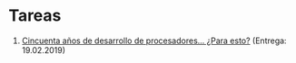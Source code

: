 # Tareas

1. [Cincuenta años de desarrollo de procesadores... ¿Para esto?](./1/README.md)
   (Entrega: 19.02.2019)
